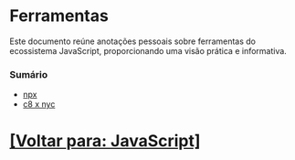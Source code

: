# Ferramentas

Este documento reúne anotações pessoais sobre ferramentas do ecossistema JavaScript, proporcionando uma visão prática e informativa.

### Sumário

- [npx](./2-npx.md)
- [c8 x nyc](./3-c8-x-nyc.md)

# [[Voltar para: JavaScript]](../javascript.md)